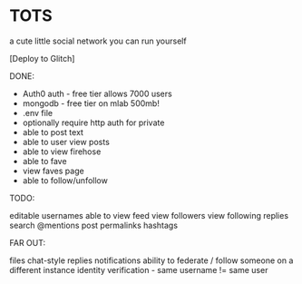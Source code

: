 # TOTS
a cute little social network you can run yourself

[Deploy to Glitch]


DONE:

* Auth0 auth - free tier allows 7000 users
* mongodb - free tier on mlab 500mb!
* .env file
* optionally require http auth for private
* able to post text
* able to user view posts
* able to view firehose
* able to fave
* view faves page
* able to follow/unfollow


TODO:

editable usernames
able to view feed
view followers
view following
replies
search
@mentions
post permalinks
hashtags

FAR OUT:

files
chat-style replies
notifications
ability to federate / follow someone on a different instance
identity verification - same username != same user
